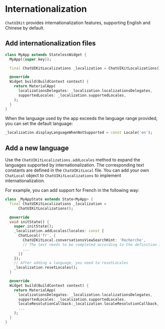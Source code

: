 # Internationalization

`ChatUIKit` provides internationalization features, supporting English and Chinese by default.

## Add internationalization files
   
```dart
class MyApp extends StatelessWidget {
  MyApp({super.key});

  final ChatUIKitLocalizations _localization = ChatUIKitLocalizations();

  @override
  Widget build(BuildContext context) {
    return MaterialApp(
      localizationsDelegates: _localization.localizationsDelegates,
      supportedLocales: _localization.supportedLocales,
    );
  }
}
```

When the language used by the app exceeds the language range provided, you can set the default language:

```dart
_localization.displayLanguageWhenNotSupported = const Locale('en');
```

## Add a new language

Use the `ChatUIKitLocalizations.addLocales` method to expand the languages supported by internationalization. The corresponding text constants are defined in the `ChatUIKitLocal` file. You can add your own `ChatLocal` object to `ChatUIKitLocalizations` to implement internationalization.

For example, you can add support for French in the following way:

```dart
class _MyAppState extends State<MyApp> {
  final ChatUIKitLocalizations _localization =
      ChatUIKitLocalizations();

  @override
  void initState() {
    super.initState();
    _localization.addLocales(locales: const [
      ChatLocal('fr', {
        ChatUIKitLocal.conversationsViewSearchHint: 'Recherche',
        // The text needs to be completed according to the definition in ChatUIKitLocal.
        ...
      })
    ]);
    // After adding a language, you need to resetLocales
    _localization.resetLocales();
  }

  @override
  Widget build(BuildContext context) {
    return MaterialApp(
      localizationsDelegates: _localization.localizationsDelegates,
      supportedLocales: _localization.supportedLocales,
      localeResolutionCallback:_localization.localeResolutionCallback,
      ...
    );
  }
}
```